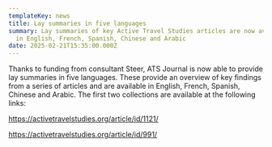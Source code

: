 ```yaml
---
templateKey: news
title: Lay summaries in five languages
summary: Lay summaries of key Active Travel Studies articles are now available
  in English, French, Spanish, Chinese and Arabic
date: 2025-02-21T15:35:00.000Z
---
```

Thanks to funding from consultant Steer, ATS Journal is now able to provide lay summaries in five languages. These provide an overview of key findings from a series of articles and are available in English, French, Spanish, Chinese and Arabic. The first two collections are available at the following links:

<https://activetravelstudies.org/article/id/1121/>

<https://activetravelstudies.org/article/id/991/>
